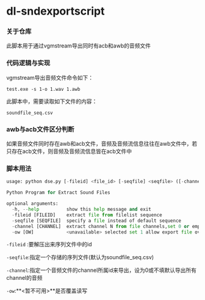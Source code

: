 # dl-sndexportscript

### 关于仓库

此脚本用于通过vgmstream导出同时有acb和awb的音频文件



### 代码逻辑与实现

vgmstream导出音频文件命令如下：

`test.exe -s 1-o 1.wav 1.awb`

此脚本中，需要读取如下文件的内容：

`soundfile_seq.csv`



### awb与acb文件区分判断

如果音频文件同时存在awb和acb文件，音频及音频流信息往往在awb文件中，若只存在acb文件，则音频及音频流信息皆在acb文件中



### 脚本用法

```python
usage: python dse.py [-fileid] <file_id> [-seqfile] <seqfile> ([-channel] <channel_id> [-ow <int>])

Python Program for Extract Sound Files

optional arguments:
  -h, --help          show this help message and exit
  -fileid [FILEID]    extract file from filelist sequence
  -seqfile [SEQFILE]  specify a file instead of default sequence
  -channel [CHANNEL]  extract channel N from file channels,set 0 or empty extract all single channel
  -ow [OW]            <unavailable> selected set 1 allow export file overwrite, default or set 0 refuse overwrite.
```

`-fileid` :要解压出来序列文件中的id

`-seqfile`:指定一个存储的序列文件(默认为soundfile_seq.csv)

`-channel`:指定一个音频文件的channel所属id来导出，设为0或不填默认导出所有channel的音频

`-ow`:**<暂不可用>**是否覆盖读写
